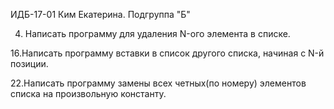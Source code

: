ИДБ-17-01 Ким Екатерина. Подгруппа "Б"

4. Написать программу для удаления N-ого элемента в списке.

16.Написать программу вставки в список другого списка, начиная с N-й позиции.

22.Написать программу замены всех четных(по номеру) элементов списка на произвольную константу.
